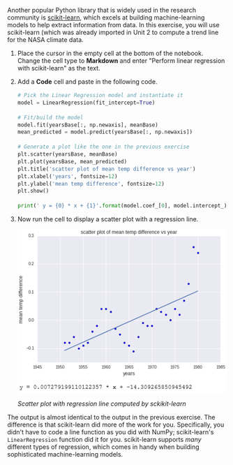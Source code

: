 Another popular Python library that is widely used in the research community is [scikit-learn](http://scikit-learn.org/stable/), which excels at building machine-learning models to help extract information from data. In this exercise, you will use scikit-learn (which was already imported in Unit 2 to compute a trend line for the NASA climate data.

1. Place the cursor in the empty cell at the bottom of the notebook. Change the cell type to **Markdown** and enter "Perform linear regression with scikit-learn" as the text.

1. Add a **Code** cell and paste in the following code.

    ```python
    # Pick the Linear Regression model and instantiate it
    model = LinearRegression(fit_intercept=True)

    # Fit/build the model
    model.fit(yearsBase[:, np.newaxis], meanBase)
    mean_predicted = model.predict(yearsBase[:, np.newaxis])

    # Generate a plot like the one in the previous exercise
    plt.scatter(yearsBase, meanBase)
    plt.plot(yearsBase, mean_predicted)
    plt.title('scatter plot of mean temp difference vs year')
    plt.xlabel('years', fontsize=12)
    plt.ylabel('mean temp difference', fontsize=12)
    plt.show()

    print(' y = {0} * x + {1}'.format(model.coef_[0], model.intercept_))
    ```

1. Now run the cell to display a scatter plot with a regression line.

    ![Scatter plot with regression line computed by sckikit-learn](../media/4-sklearn-regression.png)

    _Scatter plot with regression line computed by sckikit-learn_

The output is almost identical to the output in the previous exercise. The difference is that scikit-learn did more of the work for you. Specifically, you didn't have to code a line function as you did with NumPy; scikit-learn's ```LinearRegression``` function did it for you. scikit-learn supports *many* different types of regression, which comes in handy when building sophisticated machine-learning models.
